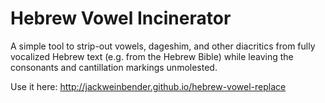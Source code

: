Hebrew Vowel Incinerator
====================

A simple tool to strip-out vowels, dageshim, and other diacritics from fully vocalized Hebrew text (e.g. from the Hebrew Bible) while leaving the consonants and cantillation markings unmolested.

Use it here:
http://jackweinbender.github.io/hebrew-vowel-replace
